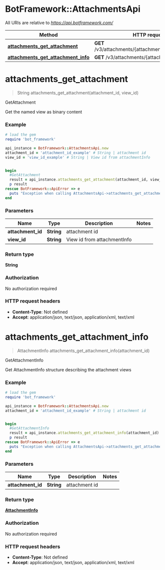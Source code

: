 # BotFramework::AttachmentsApi

All URIs are relative to *https://api.botframework.com/*

Method | HTTP request | Description
------------- | ------------- | -------------
[**attachments_get_attachment**](AttachmentsApi.md#attachments_get_attachment) | **GET** /v3/attachments/{attachmentId}/views/{viewId} | GetAttachment
[**attachments_get_attachment_info**](AttachmentsApi.md#attachments_get_attachment_info) | **GET** /v3/attachments/{attachmentId} | GetAttachmentInfo

# **attachments_get_attachment**
> String attachments_get_attachment(attachment_id, view_id)

GetAttachment

Get the named view as binary content

### Example
```ruby
# load the gem
require 'bot_framework'

api_instance = BotFramework::AttachmentsApi.new
attachment_id = 'attachment_id_example' # String | attachment id
view_id = 'view_id_example' # String | View id from attachmentInfo


begin
  #GetAttachment
  result = api_instance.attachments_get_attachment(attachment_id, view_id)
  p result
rescue BotFramework::ApiError => e
  puts "Exception when calling AttachmentsApi->attachments_get_attachment: #{e}"
end
```

### Parameters

Name | Type | Description  | Notes
------------- | ------------- | ------------- | -------------
 **attachment_id** | **String**| attachment id | 
 **view_id** | **String**| View id from attachmentInfo | 

### Return type

**String**

### Authorization

No authorization required

### HTTP request headers

 - **Content-Type**: Not defined
 - **Accept**: application/json, text/json, application/xml, text/xml



# **attachments_get_attachment_info**
> AttachmentInfo attachments_get_attachment_info(attachment_id)

GetAttachmentInfo

Get AttachmentInfo structure describing the attachment views

### Example
```ruby
# load the gem
require 'bot_framework'

api_instance = BotFramework::AttachmentsApi.new
attachment_id = 'attachment_id_example' # String | attachment id


begin
  #GetAttachmentInfo
  result = api_instance.attachments_get_attachment_info(attachment_id)
  p result
rescue BotFramework::ApiError => e
  puts "Exception when calling AttachmentsApi->attachments_get_attachment_info: #{e}"
end
```

### Parameters

Name | Type | Description  | Notes
------------- | ------------- | ------------- | -------------
 **attachment_id** | **String**| attachment id | 

### Return type

[**AttachmentInfo**](AttachmentInfo.md)

### Authorization

No authorization required

### HTTP request headers

 - **Content-Type**: Not defined
 - **Accept**: application/json, text/json, application/xml, text/xml




